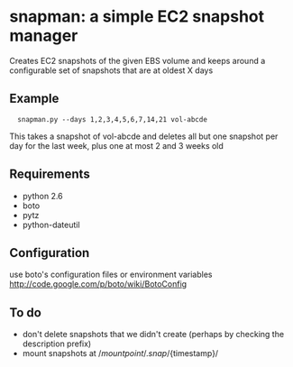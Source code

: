 snapman: a simple EC2 snapshot manager
======================================

Creates EC2 snapshots of the given EBS volume and keeps around a
configurable set of snapshots that are at oldest X days

Example
--------

      snapman.py --days 1,2,3,4,5,6,7,14,21 vol-abcde

This takes a snapshot of vol-abcde and deletes all but one snapshot per
day for the last week, plus one at most 2 and 3 weeks old

Requirements
------------

* python 2.6
* boto
* pytz
* python-dateutil

Configuration
-------------

use boto's configuration files or environment variables <http://code.google.com/p/boto/wiki/BotoConfig>

To do
-----

* don't delete snapshots that we didn't create (perhaps by checking the description prefix)
* mount snapshots at /${mountpoint}/.snap/${timestamp}/


